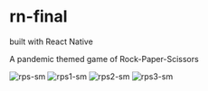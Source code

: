 # rn-final
built with React Native

A pandemic themed game of Rock-Paper-Scissors

![rps-sm](https://user-images.githubusercontent.com/62192682/148703767-c2c13931-9420-421b-92cb-a76dfe05c988.jpg)
![rps1-sm](https://user-images.githubusercontent.com/62192682/148703861-194999e3-2738-4a17-8abb-0bc1f462779d.jpg)
![rps2-sm](https://user-images.githubusercontent.com/62192682/148703862-da89a642-73a2-47a2-b447-e70506ac2426.jpg)
![rps3-sm](https://user-images.githubusercontent.com/62192682/148703864-5438239f-0beb-4456-b752-df19144e18f0.jpg)
